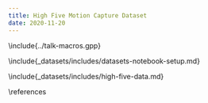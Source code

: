 ```yaml
---
title: High Five Motion Capture Dataset
date: 2020-11-20
---
```


\include{../talk-macros.gpp}

\include{_datasets/includes/datasets-notebook-setup.md}

\include{_datasets/includes/high-five-data.md}

\references
